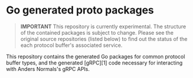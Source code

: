 Go generated proto packages
===========================

> **IMPORTANT** This repository is currently experimental. The structure
> of the contained packages is subject to change. Please see the original
> source repositories (listed below) to find out the status of the each
> protocol buffer's associated service.

This repository contains the generated Go packages for common protocol buffer
types, and the generated [gRPC][1] code necessary for interacting with Anders Normals's gRPC
APIs.